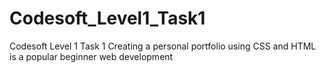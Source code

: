 # Codesoft_Level1_Task1
Codesoft Level 1  Task 1 Creating a personal portfolio using CSS and HTML is a popular beginner web development
